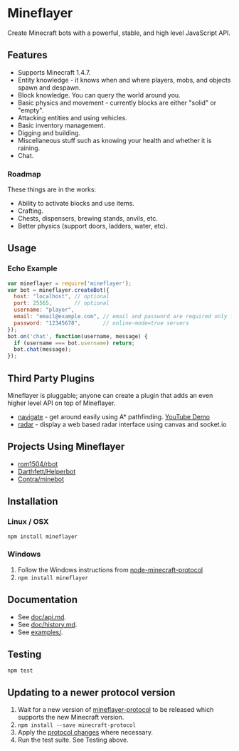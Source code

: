 # Mineflayer

Create Minecraft bots with a powerful, stable, and high level JavaScript API.

## Features

 * Supports Minecraft 1.4.7.
 * Entity knowledge - it knows when and where players, mobs, and objects spawn
   and despawn.
 * Block knowledge. You can query the world around you.
 * Basic physics and movement - currently blocks are either "solid" or "empty".
 * Attacking entities and using vehicles.
 * Basic inventory management.
 * Digging and building.
 * Miscellaneous stuff such as knowing your health and whether it is raining.
 * Chat.

### Roadmap

These things are in the works:

 * Ability to activate blocks and use items.
 * Crafting.
 * Chests, dispensers, brewing stands, anvils, etc.
 * Better physics (support doors, ladders, water, etc).

## Usage

### Echo Example
```js
var mineflayer = require('mineflayer');
var bot = mineflayer.createBot({
  host: "localhost", // optional
  port: 25565,       // optional
  username: "player",
  email: "email@example.com", // email and password are required only for
  password: "12345678",       // online-mode=true servers
});
bot.on('chat', function(username, message) {
  if (username === bot.username) return;
  bot.chat(message);
});
```

## Third Party Plugins

Mineflayer is pluggable; anyone can create a plugin that adds an even
higher level API on top of Mineflayer.

 * [navigate](https://github.com/superjoe30/mineflayer-navigate/) - get around
   easily using A* pathfinding. [YouTube Demo](http://www.youtube.com/watch?v=O6lQdmRz8eE)
 * [radar](https://github.com/superjoe30/mineflayer-radar/) - display a web
   based radar interface using canvas and socket.io

## Projects Using Mineflayer

 * [rom1504/rbot](https://github.com/rom1504/rbot)
 * [Darthfett/Helperbot](https://github.com/Darthfett/Helperbot)
 * [Contra/minebot](https://github.com/Contra/minebot)

## Installation

### Linux / OSX

`npm install mineflayer`

### Windows

1. Follow the Windows instructions from
   [node-minecraft-protocol](https://github.com/superjoe30/node-minecraft-protocol#windows)
2. `npm install mineflayer`

## Documentation

 * See [doc/api.md](https://github.com/superjoe30/mineflayer/blob/master/doc/api.md).
 * See [doc/history.md](https://github.com/superjoe30/mineflayer/blob/master/doc/history.md).
 * See [examples/](https://github.com/superjoe30/mineflayer/tree/master/examples).

## Testing

`npm test`

## Updating to a newer protocol version

1. Wait for a new version of
   [mineflayer-protocol](https://github.com/superjoe30/node-minecraft-protocol)
   to be released which supports the new Minecraft version.
2. `npm install --save minecraft-protocol`
3. Apply the [protocol changes](http://wiki.vg/Protocol_History) where necessary.
4. Run the test suite. See Testing above.

